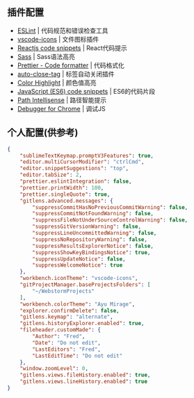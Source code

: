 ## 插件配置

- [ESLint](https://marketplace.visualstudio.com/items?itemName=dbaeumer.vscode-eslint) | 代码规范和错误检查工具
- [vscode-icons](https://marketplace.visualstudio.com/items?itemName=robertohuertasm.vscode-icons) | 文件图标插件
- [Reactjs code snippets](https://marketplace.visualstudio.com/items?itemName=xabikos.ReactSnippets) | React代码提示
- [Sass](https://marketplace.visualstudio.com/items?itemName=robinbentley.sass-indented) | Sass语法高亮
- [Prettier - Code formatter](https://marketplace.visualstudio.com/items?itemName=esbenp.prettier-vscode) | 代码格式化
- [auto-close-tag](https://marketplace.visualstudio.com/items?itemName=formulahendry.auto-close-tag) | 标签自动关闭插件
- [Color Highlight](https://marketplace.visualstudio.com/items?itemName=naumovs.color-highlight) | 颜色值高亮
- [JavaScript (ES6) code snippets](https://marketplace.visualstudio.com/items?itemName=xabikos.JavaScriptSnippets) | ES6的代码片段
- [Path Intellisense](https://marketplace.visualstudio.com/items?itemName=christian-kohler.path-intellisense) | 路径智能提示
- [Debugger for Chrome](https://marketplace.visualstudio.com/items?itemName=msjsdiag.debugger-for-chrome) | 调试JS

## 个人配置(供参考)
```json
{
    "sublimeTextKeymap.promptV3Features": true,
    "editor.multiCursorModifier": "ctrlCmd",
    "editor.snippetSuggestions": "top",
    "editor.tabSize": 2,
    "prettier.eslintIntegration": false,
    "prettier.printWidth": 100,
    "prettier.singleQuote": true,
    "gitlens.advanced.messages": {
        "suppressCommitHasNoPreviousCommitWarning": false,
        "suppressCommitNotFoundWarning": false,
        "suppressFileNotUnderSourceControlWarning": false,
        "suppressGitVersionWarning": false,
        "suppressLineUncommittedWarning": false,
        "suppressNoRepositoryWarning": false,
        "suppressResultsExplorerNotice": false,
        "suppressShowKeyBindingsNotice": true,
        "suppressUpdateNotice": false,
        "suppressWelcomeNotice": true
    },
    "workbench.iconTheme": "vscode-icons",
    "gitProjectManager.baseProjectsFolders": [
        "~/WebstormProjects"
    ],
    "workbench.colorTheme": "Ayu Mirage",
    "explorer.confirmDelete": false,
    "gitlens.keymap": "alternate",
    "gitlens.historyExplorer.enabled": true,
    "fileheader.customMade": {
        "Author": "Fred",
        "Date": "Do not edit",
        "LastEditors": "Fred",
        "LastEditTime": "Do not edit"
    },
    "window.zoomLevel": 0,
    "gitlens.views.fileHistory.enabled": true,
    "gitlens.views.lineHistory.enabled": true
}
```